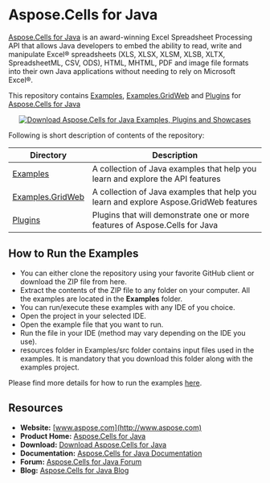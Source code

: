 # Aspose.Cells for Java

[Aspose.Cells for Java](https://products.aspose.com/cells/java) is an award-winning Excel Spreadsheet Processing API that allows Java developers to embed the ability to read, write and manipulate Excel® spreadsheets (XLS, XLSX, XLSM, XLSB, XLTX, SpreadsheetML, CSV, ODS), HTML, MHTML, PDF and image file formats into their own Java applications without needing to rely on Microsoft Excel®.

This repository contains [Examples](Examples), [Examples.GridWeb](Examples.GridWeb) and [Plugins](Plugins) for [Aspose.Cells for Java](https://products.aspose.com/cells/java)

<p align="center">
  <a title="Download ZIP" href="https://github.com/aspose-cells/Aspose.Cells-for-Java/archive/master.zip">
    <img src="http://i.imgur.com/hwNhrGZ.png" alt="Download Aspose.Cells for Java Examples, Plugins and Showcases" />
  </a>
</p>

Following is short description of contents of the repository:

Directory  | Description
---------- | -----------
[Examples](Examples)  | A collection of Java examples that help you learn and explore the API features
[Examples.GridWeb](Examples.GridWeb)  | A collection of Java examples that help you learn and explore Aspose.GridWeb features
[Plugins](Plugins)  | Plugins that will demonstrate one or more features of Aspose.Cells for Java

## How to Run the Examples

* You can either clone the repository using your favorite GitHub client or download the ZIP file from here.
* Extract the contents of the ZIP file to any folder on your computer. All the examples are located in the **Examples** folder.
* You can run/execute these examples with any IDE of you choice.
* Open the project in your selected IDE.
* Open the example file that you want to run.
* Run the file in your IDE (method may vary depending on the IDE you use).
* resources folder in Examples/src folder contains input files used in the examples. It is mandatory that you download this folder along with the examples project.

Please find more details for how to run the examples [here](https://docs.aspose.com/display/cellsjava/How+to+Run+the+Examples).

## Resources

* **Website:** [www.aspose.com](http://www.aspose.com) 
* **Product Home:** [Aspose.Cells for Java](https://products.aspose.com/cells/java)
* **Download:** [Download Aspose.Cells for Java](https://repository.aspose.com/repo/com/aspose/aspose-cells/)
* **Documentation:** [Aspose.Cells for Java Documentation](https://docs.aspose.com/display/cellsjava/Home)
* **Forum:** [Aspose.Cells for Java Forum](https://forum.aspose.com/c/cells)
* **Blog:** [Aspose.Cells for Java Blog](https://blog.aspose.com/category/cells/)
